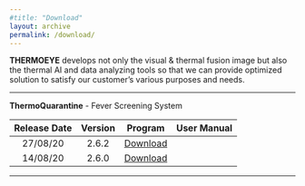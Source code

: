 ```yaml
---
#title: "Download"
layout: archive
permalink: /download/
---
```


<!-- {% include feature_row id="row" type="left" %}
**Lastest Version**  
ThermoQuarantine 2.1.0    <a href="https://docs.google.com/uc?export=download&id=1M86qxJPFL2PlJ8QW53Cnxh4HBAQpUZau" class="btn btn--primary">Download</a>  

**Document**  
User Manual <a href="https://docs.google.com/uc?export=download&id=19vuuUHIYM0-sjybeaGxIsERuLFu6H2_v" class="btn btn--primary">Download</a> -->

**THERMOEYE** develops not only the visual & thermal fusion image but also the thermal AI and data analyzing tools so that we can provide optimized solution to satisfy our customer’s various purposes and needs.

---

**ThermoQuarantine** - Fever Screening System

| Release Date | Version | Program | User Manual |
|:---------:|:---------:|:---------:|:---------:|
| 27/08/20 | 2.6.2 | <a href="https://docs.google.com/uc?export=download&id=1af3Ozhm27UWycQdBtPChLchJ7J3hXeXr" class="btn btn--primary">Download</a> |  |
| 14/08/20 | 2.6.0 | <a href="https://docs.google.com/uc?export=download&id=1rMy4JghwICPUWrqd5W7nK924t3pQk71c" class="btn btn--primary">Download</a> |  |

---

